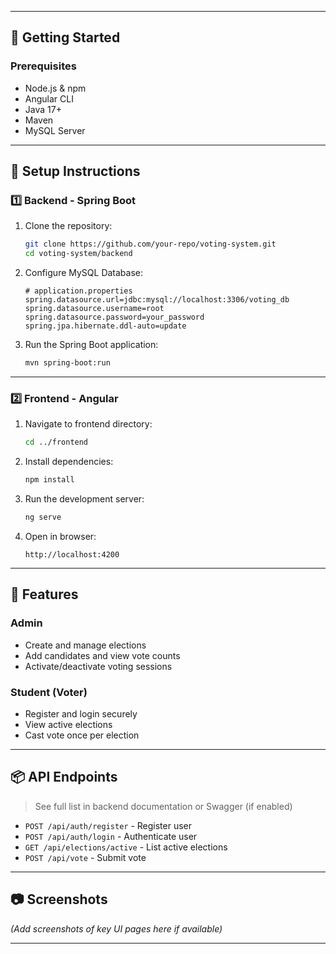 
---

## 🚀 Getting Started

### Prerequisites

- Node.js & npm
- Angular CLI
- Java 17+
- Maven
- MySQL Server

---

## 🔧 Setup Instructions

### 1️⃣ Backend - Spring Boot

1. Clone the repository:
    ```bash
    git clone https://github.com/your-repo/voting-system.git
    cd voting-system/backend
    ```

2. Configure MySQL Database:
    ```properties
    # application.properties
    spring.datasource.url=jdbc:mysql://localhost:3306/voting_db
    spring.datasource.username=root
    spring.datasource.password=your_password
    spring.jpa.hibernate.ddl-auto=update
    ```

3. Run the Spring Boot application:
    ```bash
    mvn spring-boot:run
    ```

---

### 2️⃣ Frontend - Angular

1. Navigate to frontend directory:
    ```bash
    cd ../frontend
    ```

2. Install dependencies:
    ```bash
    npm install
    ```

3. Run the development server:
    ```bash
    ng serve
    ```

4. Open in browser:
    ```
    http://localhost:4200
    ```

---

## 🔐 Features

### Admin
- Create and manage elections
- Add candidates and view vote counts
- Activate/deactivate voting sessions

### Student (Voter)
- Register and login securely
- View active elections
- Cast vote once per election

---

## 📦 API Endpoints

> See full list in backend documentation or Swagger (if enabled)

- `POST /api/auth/register` - Register user
- `POST /api/auth/login` - Authenticate user
- `GET /api/elections/active` - List active elections
- `POST /api/vote` - Submit vote

---

## 📷 Screenshots

*(Add screenshots of key UI pages here if available)*
    
---


